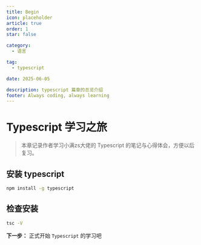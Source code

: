 ```yaml
---
title: Begin
icon: placeholder
article: true
order: 1
star: false

category:
  - 语言

tag:
  - typescript

date: 2025-06-05

description: typescript 篇章的总览介绍
footer: Always coding, always learning
---
```


<!-- more -->

# Typescript 学习之旅

> 本章记录作者学习小满zs大佬的 Typescript 的笔记与心得体会，方便以后复习。

## 安装 typescript

```bash
npm install -g typescript
```

## 检查安装

```bash
tsc -V
```

**下一步：** 正式开始 `Typescript` 的学习吧
